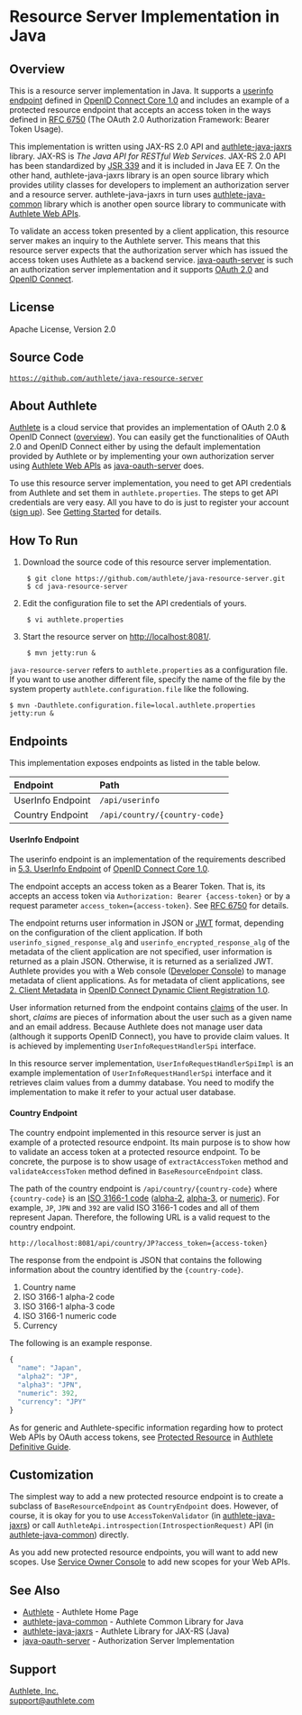 Resource Server Implementation in Java
======================================

Overview
--------

This is a resource server implementation in Java. It supports a
[userinfo endpoint][1] defined in [OpenID Connect Core 1.0][2] and
includes an example of a protected resource endpoint that accepts
an access token in the ways defined in [RFC 6750][3] (The OAuth 2.0
Authorization Framework: Bearer Token Usage).

This implementation is written using JAX-RS 2.0 API and
[authlete-java-jaxrs][4] library. JAX-RS is _The Java API for RESTful
Web Services_. JAX-RS 2.0 API has been standardized by [JSR 339][5]
and it is included in Java EE 7. On the other hand,
authlete-java-jaxrs library is an open source library which provides
utility classes for developers to implement an authorization server
and a resource server. authlete-java-jaxrs in turn uses
[authlete-java-common][6] library which is another open source
library to communicate with [Authlete Web APIs][7].

To validate an access token presented by a client application, this
resource server makes an inquiry to the Authlete server. This means
that this resource server expects that the authorization server which
has issued the access token uses Authlete as a backend service.
[java-oauth-server][8] is such an authorization server implementation
and it supports [OAuth 2.0][9] and [OpenID Connect][10].


License
-------

  Apache License, Version 2.0


Source Code
-----------

  <code>https://github.com/authlete/java-resource-server</code>


About Authlete
--------------

[Authlete][11] is a cloud service that provides an implementation of OAuth 2.0
& OpenID Connect ([overview][12]). You can easily get the functionalities of
OAuth 2.0 and OpenID Connect either by using the default implementation
provided by Authlete or by implementing your own authorization server using
[Authlete Web APIs][7] as [java-oauth-server][8] does.

To use this resource server implementation, you need to get API credentials
from Authlete and set them in `authlete.properties`. The steps to get API
credentials are very easy. All you have to do is just to register your account
([sign up][13]). See [Getting Started][14] for details.


How To Run
----------

1. Download the source code of this resource server implementation.

        $ git clone https://github.com/authlete/java-resource-server.git
        $ cd java-resource-server

2. Edit the configuration file to set the API credentials of yours.

        $ vi authlete.properties

3. Start the resource server on [http://localhost:8081/][15].

        $ mvn jetty:run &

`java-resource-server` refers to `authlete.properties` as a configuration file.
If you want to use another different file, specify the name of the file by
the system property `authlete.configuration.file` like the following.

    $ mvn -Dauthlete.configuration.file=local.authlete.properties jetty:run &


Endpoints
---------

This implementation exposes endpoints as listed in the table below.

| Endpoint          | Path                          |
|:------------------|:------------------------------|
| UserInfo Endpoint | `/api/userinfo`               |
| Country Endpoint  | `/api/country/{country-code}` |


#### UserInfo Endpoint

The userinfo endpoint is an implementation of the requirements described in
[5.3. UserInfo Endpoint][1] of [OpenID Connect Core 1.0][2].

The endpoint accepts an access token as a Bearer Token. That is, its accepts
an access token via `Authorization: Bearer {access-token}` or by a request
parameter `access_token={access-token}`. See [RFC 6750][20] for details.

The endpoint returns user information in JSON or [JWT][18] format, depending
on the configuration of the client application. If both
`userinfo_signed_response_alg` and `userinfo_encrypted_response_alg` of
the metadata of the client application are not specified, user information
is returned as a plain JSON. Otherwise, it is returned as a serialized JWT.
Authlete provides you with a Web console ([Developer Console][19]) to manage
metadata of client applications. As for metadata of client applications, see
[2. Client Metadata][21] in [OpenID Connect Dynamic Client Registration 1.0][22].

User information returned from the endpoint contains [claims][27] of the user.
In short, _claims_ are pieces of information about the user such as a given
name and an email address. Because Authlete does not manage user data (although
it supports OpenID Connect), you have to provide claim values. It is achieved
by implementing `UserInfoRequestHandlerSpi` interface.

In this resource server implementation, `UserInfoRequestHandlerSpiImpl` is
an example implementation of `UserInfoRequestHandlerSpi` interface and it
retrieves claim values from a dummy database. You need to modify the
implementation to make it refer to your actual user database.


#### Country Endpoint

The country endpoint implemented in this resource server is just an example
of a protected resource endpoint. Its main purpose is to show how to validate
an access token at a protected resource endpoint. To be concrete, the purpose
is to show usage of `extractAccessToken` method and `validateAccessToken`
method defined in `BaseResourceEndpoint` class.

The path of the country endpoint is `/api/country/{country-code}` where
`{country-code}` is an [ISO 3166-1 code][23] ([alpha-2][24], [alpha-3][25],
or [numeric][26]). For example, `JP`, `JPN` and `392` are valid ISO 3166-1
codes and all of them represent Japan. Therefore, the following URL is a
valid request to the country endpoint.

    http://localhost:8081/api/country/JP?access_token={access-token}

The response from the endpoint is JSON that contains the following information
about the country identified by the `{country-code}`.

  1. Country name
  2. ISO 3166-1 alpha-2 code
  3. ISO 3166-1 alpha-3 code
  4. ISO 3166-1 numeric code
  5. Currency

The following is an example response.

```javascript
{
  "name": "Japan",
  "alpha2": "JP",
  "alpha3": "JPN",
  "numeric": 392,
  "currency": "JPY"
}
```

As for generic and Authlete-specific information regarding how to protect
Web APIs by OAuth access tokens, see [Protected Resource][16] in
[Authlete Definitive Guide][17].


Customization
-------------

The simplest way to add a new protected resource endpoint is to create a
subclass of `BaseResourceEndpoint` as `CountryEndpoint` does. However,
of course, it is okay for you to use `AccessTokenValidator` (in
[authlete-java-jaxrs][4]) or call
`AuthleteApi.introspection(IntrospectionRequest)` API (in
[authlete-java-common][6]) directly.

As you add new protected resource endpoints, you will want to add new scopes.
Use [Service Owner Console][28] to add new scopes for your Web APIs.


See Also
--------

- [Authlete][11] - Authlete Home Page
- [authlete-java-common][6] - Authlete Common Library for Java
- [authlete-java-jaxrs][4] - Authlete Library for JAX-RS (Java)
- [java-oauth-server][8] - Authorization Server Implementation


Support
-------

[Authlete, Inc.][11]<br/>
support@authlete.com


[1]: http://openid.net/specs/openid-connect-core-1_0.html#UserInfo
[2]: http://openid.net/specs/openid-connect-core-1_0.html
[3]: http://tools.ietf.org/html/rfc6750
[4]: https://github.com/authlete/authlete-java-jaxrs
[5]: https://jcp.org/en/jsr/detail?id=339
[6]: https://github.com/authlete/authlete-java-common
[7]: https://www.authlete.com/documents/apis
[8]: https://github.com/authlete/java-oauth-server
[9]: http://tools.ietf.org/html/rfc6749
[10]: http://openid.net/connect/
[11]: https://www.authlete.com/
[12]: https://www.authlete.com/documents/overview
[13]: https://so.authlete.com/accounts/signup
[14]: https://www.authlete.com/documents/getting_started
[15]: http://localhost:8081/
[16]: https://www.authlete.com/documents/definitive_guide/protected_resource
[17]: https://www.authlete.com/documents/definitive_guide
[18]: http://tools.ietf.org/html/rfc7519
[19]: https://www.authlete.com/documents/cd_console
[20]: http://tools.ietf.org/html/rfc6750
[21]: http://openid.net/specs/openid-connect-registration-1_0.html#ClientMetadata
[22]: http://openid.net/specs/openid-connect-registration-1_0.html
[23]: http://en.wikipedia.org/wiki/ISO_3166-1
[24]: http://en.wikipedia.org/wiki/ISO_3166-1_alpha-2
[25]: http://en.wikipedia.org/wiki/ISO_3166-1_alpha-3
[26]: http://en.wikipedia.org/wiki/ISO_3166-1_numeric
[27]: http://openid.net/specs/openid-connect-core-1_0.html#Claims
[28]: https://www.authlete.com/documents/so_console
